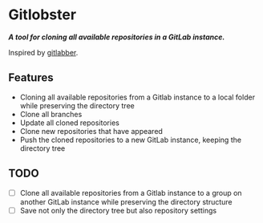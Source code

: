 # Gitlobster

___A tool for cloning all available repositories in a GitLab instance.___

Inspired by [gitlabber](https://github.com/ezbz/gitlabber).

## Features

- Cloning all available repositories from a Gitlab instance to a local folder while preserving the directory tree
- Clone all branches
- Update all cloned repositories
- Clone new repositories that have appeared
- Push the cloned repositories to a new GitLab instance, keeping the directory tree

## TODO

- [ ] Clone all available repositories from a Gitlab instance to a group on another GitLab instance while preserving the
  directory structure
- [ ] Save not only the directory tree but also repository settings
